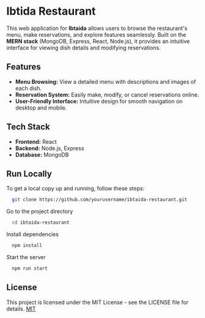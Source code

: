 
# Ibtida Restaurant

This web application for **Ibtaida** allows users to browse the restaurant's menu, make reservations, and explore features seamlessly. Built on the **MERN stack** (MongoDB, Express, React, Node.js), it provides an intuitive interface for viewing dish details and modifying reservations.


## Features

- **Menu Browsing:** View a detailed menu with descriptions and images of each dish.
- **Reservation System:** Easily make, modify, or cancel reservations online.
- **User-Friendly Interface:** Intuitive design for smooth navigation on desktop and mobile.



## Tech Stack

- **Frontend:** React
- **Backend:** Node.js, Express
- **Database:** MongoDB


## Run Locally

To get a local copy up and running, follow these steps:

```bash
  git clone https://github.com/yourusername/ibtaida-restaurant.git
```

Go to the project directory

```bash
  cd ibtaida-restaurant

```

Install dependencies

```bash
  npm install
```

Start the server

```bash
  npm run start
```


## License

This project is licensed under the MIT License - see the LICENSE file for details.
[MIT](https://choosealicense.com/licenses/mit/)

